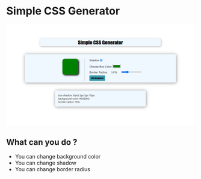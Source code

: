 # Simple CSS Generator 

![img](/assets/generator.png)
## What can you do ?

- You can change background color
- You can change shadow
- You can change border radius